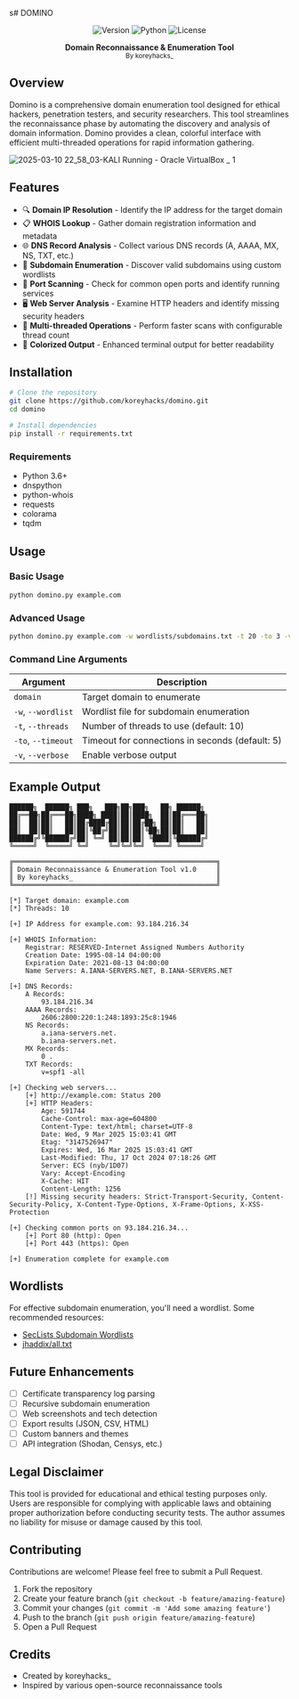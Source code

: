 s# DOMINO

<p align="center">
  <img src="https://img.shields.io/badge/Version-1.0-blue.svg" alt="Version">
  <img src="https://img.shields.io/badge/Python-3.6+-brightgreen.svg" alt="Python">
  <img src="https://img.shields.io/badge/License-MIT-yellow.svg" alt="License">
</p>

<p align="center">
  <b>Domain Reconnaissance & Enumeration Tool</b><br>
  <sub>By koreyhacks_</sub>
</p>

## Overview

Domino is a comprehensive domain enumeration tool designed for ethical hackers, penetration testers, and security researchers. This tool streamlines the reconnaissance phase by automating the discovery and analysis of domain information. Domino provides a clean, colorful interface with efficient multi-threaded operations for rapid information gathering.

![2025-03-10 22_58_03-KALI  Running  - Oracle VirtualBox _ 1](https://github.com/user-attachments/assets/bce3b475-bfbc-4f64-a3ce-0d91719e42de)


## Features

- 🔍 **Domain IP Resolution** - Identify the IP address for the target domain
- 📋 **WHOIS Lookup** - Gather domain registration information and metadata
- 🌐 **DNS Record Analysis** - Collect various DNS records (A, AAAA, MX, NS, TXT, etc.)
- 🔎 **Subdomain Enumeration** - Discover valid subdomains using custom wordlists
- 🚪 **Port Scanning** - Check for common open ports and identify running services
- 🖥️ **Web Server Analysis** - Examine HTTP headers and identify missing security headers
- 🧵 **Multi-threaded Operations** - Perform faster scans with configurable thread count
- 🎨 **Colorized Output** - Enhanced terminal output for better readability

## Installation

```bash
# Clone the repository
git clone https://github.com/koreyhacks/domino.git
cd domino

# Install dependencies
pip install -r requirements.txt
```

### Requirements
- Python 3.6+
- dnspython
- python-whois
- requests
- colorama
- tqdm

## Usage

### Basic Usage

```bash
python domino.py example.com
```

### Advanced Usage

```bash
python domino.py example.com -w wordlists/subdomains.txt -t 20 -to 3 -v
```

### Command Line Arguments

| Argument | Description |
|----------|-------------|
| `domain` | Target domain to enumerate |
| `-w`, `--wordlist` | Wordlist file for subdomain enumeration |
| `-t`, `--threads` | Number of threads to use (default: 10) |
| `-to`, `--timeout` | Timeout for connections in seconds (default: 5) |
| `-v`, `--verbose` | Enable verbose output |

## Example Output

```
██████╗  ██████╗ ███╗   ███╗██╗███╗   ██╗ ██████╗ 
██╔══██╗██╔═══██╗████╗ ████║██║████╗  ██║██╔═══██╗
██║  ██║██║   ██║██╔████╔██║██║██╔██╗ ██║██║   ██║
██║  ██║██║   ██║██║╚██╔╝██║██║██║╚██╗██║██║   ██║
██████╔╝╚██████╔╝██║ ╚═╝ ██║██║██║ ╚████║╚██████╔╝
╚═════╝  ╚═════╝ ╚═╝     ╚═╝╚═╝╚═╝  ╚═══╝ ╚═════╝ 
                                                 
╔═══════════════════════════════════════════════════╗
║ Domain Reconnaissance & Enumeration Tool v1.0     ║
║ By koreyhacks_                                    ║
╚═══════════════════════════════════════════════════╝

[*] Target domain: example.com
[*] Threads: 10

[+] IP Address for example.com: 93.184.216.34

[+] WHOIS Information:
    Registrar: RESERVED-Internet Assigned Numbers Authority
    Creation Date: 1995-08-14 04:00:00
    Expiration Date: 2021-08-13 04:00:00
    Name Servers: A.IANA-SERVERS.NET, B.IANA-SERVERS.NET

[+] DNS Records:
    A Records:
        93.184.216.34
    AAAA Records:
        2606:2800:220:1:248:1893:25c8:1946
    NS Records:
        a.iana-servers.net.
        b.iana-servers.net.
    MX Records:
        0 .
    TXT Records:
        v=spf1 -all

[+] Checking web servers...
    [+] http://example.com: Status 200
    [+] HTTP Headers:
        Age: 591744
        Cache-Control: max-age=604800
        Content-Type: text/html; charset=UTF-8
        Date: Wed, 9 Mar 2025 15:03:41 GMT
        Etag: "3147526947"
        Expires: Wed, 16 Mar 2025 15:03:41 GMT
        Last-Modified: Thu, 17 Oct 2024 07:18:26 GMT
        Server: ECS (nyb/1D07)
        Vary: Accept-Encoding
        X-Cache: HIT
        Content-Length: 1256
    [!] Missing security headers: Strict-Transport-Security, Content-Security-Policy, X-Content-Type-Options, X-Frame-Options, X-XSS-Protection

[+] Checking common ports on 93.184.216.34...
    [+] Port 80 (http): Open
    [+] Port 443 (https): Open

[+] Enumeration complete for example.com
```

## Wordlists

For effective subdomain enumeration, you'll need a wordlist. Some recommended resources:

- [SecLists Subdomain Wordlists](https://github.com/danielmiessler/SecLists/tree/master/Discovery/DNS)
- [jhaddix/all.txt](https://gist.github.com/jhaddix/86a06c5dc309d08580a018c66354a056)

## Future Enhancements

- [ ] Certificate transparency log parsing
- [ ] Recursive subdomain enumeration
- [ ] Web screenshots and tech detection
- [ ] Export results (JSON, CSV, HTML)
- [ ] Custom banners and themes
- [ ] API integration (Shodan, Censys, etc.)

## Legal Disclaimer

This tool is provided for educational and ethical testing purposes only. Users are responsible for complying with applicable laws and obtaining proper authorization before conducting security tests. The author assumes no liability for misuse or damage caused by this tool.

## Contributing

Contributions are welcome! Please feel free to submit a Pull Request.

1. Fork the repository
2. Create your feature branch (`git checkout -b feature/amazing-feature`)
3. Commit your changes (`git commit -m 'Add some amazing feature'`)
4. Push to the branch (`git push origin feature/amazing-feature`)
5. Open a Pull Request

## Credits

- Created by koreyhacks_
- Inspired by various open-source reconnaissance tools

